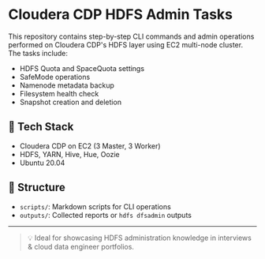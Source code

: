 # Cloudera CDP HDFS Admin Tasks

This repository contains step-by-step CLI commands and admin operations performed on Cloudera CDP's HDFS layer using EC2 multi-node cluster. The tasks include:

- HDFS Quota and SpaceQuota settings
- SafeMode operations
- Namenode metadata backup
- Filesystem health check
- Snapshot creation and deletion

## 🧰 Tech Stack
- Cloudera CDP on EC2 (3 Master, 3 Worker)
- HDFS, YARN, Hive, Hue, Oozie
- Ubuntu 20.04

## 📂 Structure

- `scripts/`: Markdown scripts for CLI operations
- `outputs/`: Collected reports or `hdfs dfsadmin` outputs

---

> 💡 Ideal for showcasing HDFS administration knowledge in interviews & cloud data engineer portfolios.
